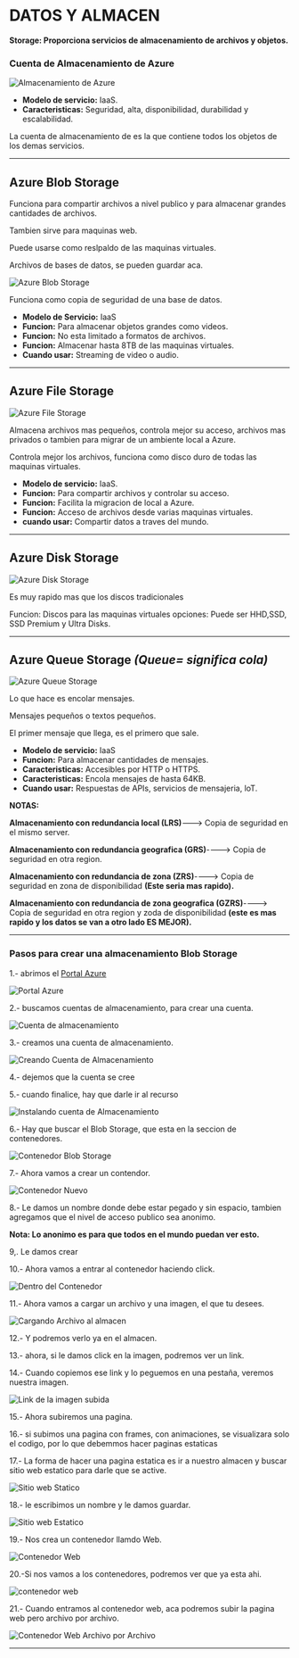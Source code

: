 # DATOS Y ALMACEN

**Storage: Proporciona servicios de almacenamiento de archivos y objetos.**

### Cuenta de Almacenamiento de Azure

![Almacenamiento de Azure](Imagenes/azurealmacenamiento1.png)

- **Modelo de servicio:** IaaS.
- **Caracteristicas:** Seguridad, alta, disponibilidad, durabilidad y escalabilidad.

La cuenta de almacenamiento de es la que contiene todos los objetos de los demas servicios.

-----------------------------------------------------------------------------------

## Azure Blob Storage

Funciona para compartir archivos a nivel publico y para almacenar grandes cantidades de archivos.

Tambien sirve para maquinas web.


Puede usarse como reslpaldo de las maquinas virtuales.

Archivos de bases de datos, se pueden guardar aca. 

![Azure Blob Storage](Imagenes/blobstorage1.png)

Funciona como copia de seguridad de una base de datos.

- **Modelo de Servicio:** IaaS 
- **Funcion:** Para almacenar objetos grandes como videos.
- **Funcion:** No esta limitado a formatos de archivos.
- **Funcion:** Almacenar hasta 8TB de las maquinas virtuales.
- **Cuando usar:** Streaming de video o audio.

-----------------------------------------------------------------------------------------

## Azure File Storage

![Azure File Storage](Imagenes/azureFileStorage1.png)

Almacena archivos mas pequeños, controla mejor su acceso, archivos mas privados o tambien para migrar de un ambiente local a Azure.

Controla mejor los archivos, funciona como disco duro de todas las maquinas virtuales.

- **Modelo de servicio:** IaaS.
- **Funcion:** Para compartir archivos y controlar su acceso.
- **Funcion:** Facilita la migracion de local a Azure.
- **Funcion:** Acceso de archivos desde varias maquinas virtuales.
- **cuando usar:** Compartir datos a traves del mundo.

------------------------------------------------------------------------------

## Azure Disk Storage

![Azure Disk Storage](Imagenes/azureDiskStorage1.png)

Es muy rapido mas que los discos tradicionales

Funcion: Discos para las maquinas virtuales
opciones: Puede ser HHD,SSD, SSD Premium y Ultra Disks.

-------------------------------------------------------------------------------------------

## Azure Queue Storage  *(Queue= significa cola)*

![Azure Queue Storage](Imagenes/queueStorage1.png)

Lo que hace es encolar mensajes.

Mensajes pequeños o textos pequeños.

El primer mensaje que llega, es el primero que sale.

- **Modelo de servicio:** IaaS
- **Funcion:** Para almacenar cantidades de mensajes.
- **Caracteristicas:** Accesibles por HTTP o HTTPS.
- **Caracteristicas:** Encola mensajes de hasta 64KB.
- **Cuando usar:** Respuestas de APIs, servicios de mensajeria, loT.

**NOTAS:**

**Almacenamiento con redundancia local (LRS)**---> Copia de seguridad en el mismo server.

**Almacenamiento con redundancia geografica (GRS)**----> Copia de seguridad en otra region.

**Almacenamiento con redundancia de zona (ZRS)**----> Copia de seguridad en zona de disponibilidad  **(Este seria mas rapido).**

**Almacenamiento con redundancia de zona geografica (GZRS)**----> Copia de seguridad en otra region y zoda de disponibilidad **(este es mas rapido y los datos se van a otro lado ES MEJOR).**

-------------------------------------------------------------------------------------

### Pasos para crear una almacenamiento Blob Storage

1.- abrimos el [Portal Azure](https://portal.azure.com/)

![Portal Azure](Imagenes/portalAzure.PNG)

2.- buscamos cuentas de almacenamiento, para crear una cuenta.

![Cuenta de almacenamiento](Imagenes/cuentaAlmacenamiento.PNG)

3.- creamos una cuenta de almacenamiento.

![Creando Cuenta de Almacenamiento](Imagenes/creandolacuenta.PNG)

4.- dejemos que la cuenta se cree

5.- cuando finalice, hay que darle ir al recurso

![Instalando cuenta de Almacenamiento](Imagenes/instalandolacuentadealmacenamiento.PNG)

6.- Hay que buscar el Blob Storage, que esta en la seccion de contenedores.

![Contenedor Blob Storage](Imagenes/contenedores.PNG)

7.- Ahora vamos a crear un contendor.

![Contenedor Nuevo](Imagenes/contenedorNuevo.PNG)

8.- Le damos un nombre donde debe estar pegado y sin espacio, tambien agregamos que el nivel de acceso publico sea anonimo.

**Nota: Lo anonimo es para que todos en el mundo puedan ver esto.**

9,. Le damos crear

10.- Ahora vamos a entrar al contenedor haciendo click.

![Dentro del Contenedor](Imagenes/dentrodelcontenedor.PNG)

11.- Ahora vamos a cargar un archivo y una imagen, el que tu desees.

![Cargando Archivo al almacen](Imagenes/CargandoArchivo.PNG)

12.- Y podremos verlo ya en el almacen.

13.- ahora, si le damos click en la imagen, podremos ver un link.

14.- Cuando copiemos ese link y lo peguemos en una pestaña, veremos nuestra imagen.

![Link de la imagen subida](Imagenes/Linkdelaimagen.PNG)

15.- Ahora subiremos una pagina.

16.- si subimos una pagina con frames, con animaciones, se visualizara solo el codigo, por lo que debemmos hacer paginas estaticas

17.- La forma de hacer una pagina estatica es ir a nuestro almacen y buscar sitio web estatico para darle que se active.

![Sitio web Statico](Imagenes/sitiowebstatico.PNG)

18.- le escribimos un nombre y le damos guardar.

![Sitio web Estatico](Imagenes/paginaestaticacreando.PNG)

19.- Nos crea un contenedor llamdo Web.

![Contenedor Web](Imagenes/contenedorweb.PNG)

20.-Si nos vamos a los contenedores, podremos ver que ya esta ahi.

![contenedor web](Imagenes/revisarsiestaelcontenedorweb.PNG)

21.- Cuando entramos al contenedor web, aca podremos subir la pagina web pero archivo por archivo.

![Contenedor Web Archivo por Archivo](Imagenes/archivoporarchivo.PNG)

------------------------------------------------------------------------------------------------------------------------------------------------------------------------------

